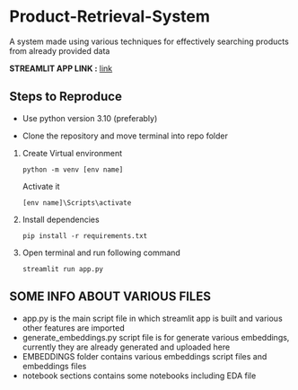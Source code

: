 # Product-Retrieval-System

A system made using various techniques for effectively searching products from already provided data

**STREAMLIT APP LINK :** [link](https://appuct-retrieval-system-gzp5xbbzwqb67pqdcmbbaf.streamlit.app/)

## Steps to Reproduce 

* Use python version 3.10 (preferably)

* Clone the repository and move terminal into repo folder

1. Create Virtual environment
   
     `python -m venv [env name]`
     > 
     Activate it
   
     `[env name]\Scripts\activate`

3. Install dependencies

   `pip install -r requirements.txt`

4. Open terminal and run following command

   `streamlit run app.py`


## SOME INFO ABOUT VARIOUS FILES

* app.py is the main script file in which streamlit app is built and various other features are imported
* generate_embeddings.py script file is for generate various embeddings, currently they are already generated and uploaded here
* EMBEDDINGS folder contains various embeddings script files and embeddings files
* notebook sections contains some notebooks including EDA file
